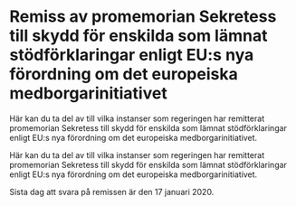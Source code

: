 # Remiss av promemorian Sekretess till skydd för enskilda som lämnat stödförklaringar enligt EU:s nya förordning om det europeiska medborgarinitiativet

Här kan du ta del av till vilka instanser som regeringen har remitterat promemorian Sekretess till skydd för enskilda som lämnat stödförklaringar enligt EU:s nya förordning om det europeiska medborgarinitiativet.

Här kan du ta del av till vilka instanser som regeringen har remitterat promemorian Sekretess till skydd för enskilda som lämnat stödförklaringar enligt EU:s nya förordning om det europeiska medborgarinitiativet.

Sista dag att svara på remissen är den 17 januari 2020.

